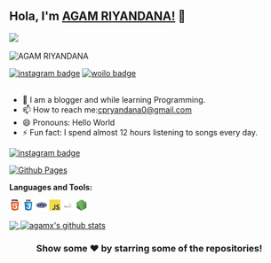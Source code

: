 ## Hola, I'm [AGAM RIYANDANA!](https://agamx.github.io/ryanofficial) 👋

<a href="https://agamx.github.io/ryanofficial/"><img src="https://img.shields.io/badge/Check_out_my-portfolio-rblue?style=for-the-badge&logo=Opsgenie&logoColor=white"></a>
</center>

<p align="left"> <img src="https://komarev.com/ghpvc/?username=agamx&label=Views&color=blue&style=plastic" alt="AGAM RIYANDANA" /> </p>

[![instagram badge](https://img.shields.io/badge/@ryanofficial2001-30302f?style=for-the-badge&logo=instagram)](https://instagram.com/ryanofficial2001)
[![woilo badge](https://img.shields.io/badge/@ryanofficial-30302f?style=for-the-badge&logo=woilo)](https://woilo.com/user/ryanofficial)
<br/>
<br/>

- 💬 I am a blogger and while learning Programming.
- 📫 How to reach me:cpryandana0@gmail.com
- 😄 Pronouns: Hello World
- ⚡ Fun fact: I spend almost 12 hours listening to songs every day.

[![instagram badge](https://img.shields.io/badge/@ryanofficial2001-30302f?style=for-the-badge&logo=instagram)](https://instagram.com/ryanofficial2001)

[![Github Pages](https://img.shields.io/badge/agamx-2648ff?style=flat-square&logo=github)](https://agamx.github.io/ryanofficial)


**Languages and Tools:**  

<code><img height="20" src="https://raw.githubusercontent.com/github/explore/80688e429a7d4ef2fca1e82350fe8e3517d3494d/topics/html/html.png"></code>
<code><img height="20" src="https://raw.githubusercontent.com/github/explore/80688e429a7d4ef2fca1e82350fe8e3517d3494d/topics/css/css.png"></code>
<code><img height="20" src="https://raw.githubusercontent.com/github/explore/80688e429a7d4ef2fca1e82350fe8e3517d3494d/topics/php/php.png"></code>
<code><img height="20" src="https://raw.githubusercontent.com/github/explore/80688e429a7d4ef2fca1e82350fe8e3517d3494d/topics/javascript/javascript.png"></code>
<code><img height="20" src="https://raw.githubusercontent.com/github/explore/80688e429a7d4ef2fca1e82350fe8e3517d3494d/topics/mysql/mysql.png"></code>
<code><img height="20" src="https://raw.githubusercontent.com/github/explore/80688e429a7d4ef2fca1e82350fe8e3517d3494d/topics/nodejs/nodejs.png"></code>    

<a href="https://github.com/agamx">
  <img align="center" src="https://github-readme-stats.vercel.app/api/top-langs/?username=agamx&theme=light&hide_langs_below=1" />
</a>
<a href="https://github.com/agamx">
 <img align="center" src="https://github-readme-stats.vercel.app/api?username=agamx&show_icons=true&theme=light&line_height=27" alt="agamx's github stats"/>
</a>


<div align="center">

### Show some ❤️ by starring some of the repositories!

</div>

